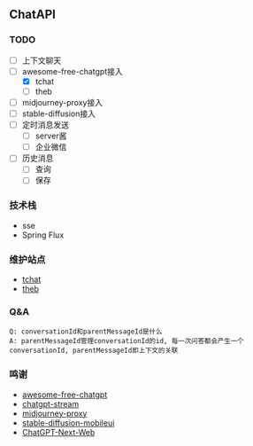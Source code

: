 ## ChatAPI

### TODO

- [ ] 上下文聊天
- [ ] awesome-free-chatgpt接入
    - [x] tchat
    - [ ] theb
- [ ] midjourney-proxy接入
- [ ] stable-diffusion接入
- [ ] 定时消息发送
    - [ ] server酱
    - [ ] 企业微信
- [ ] 历史消息
    - [ ] 查询
    - [ ] 保存

### 技术栈

- sse
- Spring Flux

### 维护站点

- [tchat](http://vip.tchat.asia:666/index)
- [theb](https://chatbot.theb.ai/)

### Q&A

```
Q: conversationId和parentMessageId是什么
A: parentMessageId管理conversationId的id, 每一次问答都会产生一个conversationId, parentMessageId即上下文的关联
```

### 鸣谢

- [awesome-free-chatgpt](https://github.com/LiLittleCat/awesome-free-chatgpt)
- [chatgpt-stream](https://github.com/NiuXiangQian/chatgpt-stream)
- [midjourney-proxy](https://github.com/novicezk/midjourney-proxy)
- [stable-diffusion-mobileui](https://github.com/yuanyuekeji/stable-diffusion-mobileui)
- [ChatGPT-Next-Web](https://github.com/Yidadaa/ChatGPT-Next-Web)